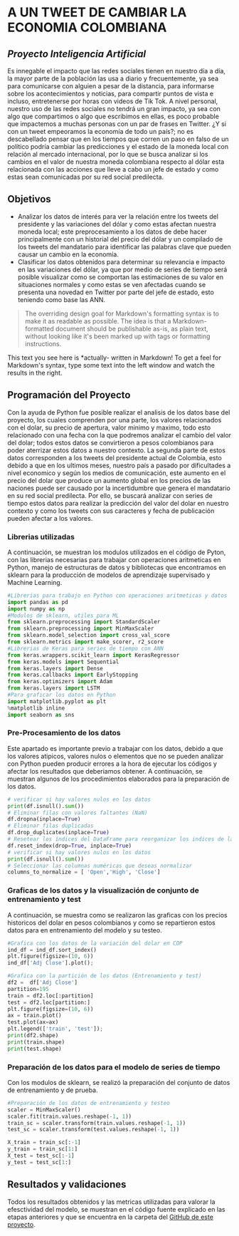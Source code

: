# A UN TWEET DE CAMBIAR LA ECONOMIA COLOMBIANA 
## _Proyecto Inteligencia Artificial_

Es innegable el impacto que las redes sociales tienen en nuestro día a día, la mayor parte de la población las usa a diario y frecuentemente, ya sea para comunicarse con alguien a pesar de la distancia, para informarse sobre los acontecimientos y noticias, para compartir puntos de vista e incluso, entretenerse por horas con videos de Tik Tok. A nivel personal, nuestro uso de las redes sociales no tendrá un gran impacto, ya sea con algo que compartimos o algo que escribimos en ellas, es poco probable que impactemos a muchas personas con un par de frases en Twitter.
¿Y si con un tweet empeoramos la economía de todo un país?; no es descabellado pensar que en los tiempos que corren un paso en falso de un político podría cambiar las predicciones y el estado de la moneda local con relación al mercado internacional, por lo que se busca analizar si los cambios en el valor de nuestra moneda colombiana respecto al dólar esta relacionada con las acciones que lleve a cabo un jefe de estado y como estas sean comunicadas por su red social predilecta.
## Objetivos

- Analizar los datos de interés para ver la relación entre los tweets del presidente y las variaciones del dólar y como estas afectan nuestra moneda local; este preprocesamiento a los datos de debe hacer principalmente con un historial del precio del dólar y un compilado de los tweets del mandatario para identificar las palabras clave que pueden causar un cambio en la economía.
- Clasificar los datos obtenidos para determinar su relevancia e impacto en las variaciones del dólar, ya que por medio de series de tiempo será posible visualizar como se comportan las estimaciones de su valor en situaciones normales y como estas se ven afectadas cuando se presenta una novedad en Twitter por parte del jefe de estado, esto teniendo como base las ANN.

> The overriding design goal for Markdown's
> formatting syntax is to make it as readable
> as possible. The idea is that a
> Markdown-formatted document should be
> publishable as-is, as plain text, without
> looking like it's been marked up with tags
> or formatting instructions.

This text you see here is *actually- written in Markdown! To get a feel
for Markdown's syntax, type some text into the left window and
watch the results in the right.

## Programación del Proyecto

Con la ayuda de Python fue posible realizar el analisis de los datos base del proyecto, los cuales comprenden por una parte, los valores relacionados con el dolar, su precio de apertura, valor minimo y maximo, todo esto relacionado con una fecha con la que podremos analizar el cambio del valor del dolar; todos estos datos se convirtieron a pesos colombianos para poder aterrizar estos datos a nuestro contexto. La segunda parte de estos datos corresponden a los tweets del presidente actual de Colombia, esto debido a que en los ultimos meses, nuestro país a pasado por dificultades a nivel economico y según los medios de comunicación, este aumento en el precio del dolar que produce un aumento global en los precios de las naciones puede ser causado por la incertidumbre que genera el mandatario en su red social predilecta. Por ello, se buscará analizar con series de tiempo estos datos para realizar la predicción del valor del dolar en nuestro contexto y como los tweets con sus caracteres y fecha de publicación pueden afectar a los valores.

### Librerias utilizadas
A continuación, se muestran los modulos utilizados en el código de Pyton, con las librerias necesarias para trabajar con operaciones aritmeticas en Python, manejo de estructuras de datos y bibliotecas que encontramos en sklearn para la producción de modelos de aprendizaje supervisado y Machine Learning.
```py
#Librerias para trabajo en Python con operaciones aritmeticas y datos
import pandas as pd
import numpy as np
#Modulos de sklearn, utiles para ML
from sklearn.preprocessing import StandardScaler
from sklearn.preprocessing import MinMaxScaler
from sklearn.model_selection import cross_val_score
from sklearn.metrics import make_scorer, r2_score
#Librerias de Keras para series de tiempo con ANN
from keras.wrappers.scikit_learn import KerasRegressor
from keras.models import Sequential
from keras.layers import Dense
from keras.callbacks import EarlyStopping
from keras.optimizers import Adam
from keras.layers import LSTM
#Para graficar los datos en Python
import matplotlib.pyplot as plt
%matplotlib inline
import seaborn as sns
```
### Pre-Procesamiento de los datos
Este apartado es importante previo a trabajar con los datos, debido a que los valores atipicos, valores nulos o elementos que no se pueden analizar con Python pueden producir errores a la hora de ejecutar los códigos y afectar los resultados que deberiamos obtener. A continuación, se muestran algunos de los procedimientos elaborados para la preparación de los datos.
```py
# verificar si hay valores nulos en los datos 
print(df.isnull().sum())
# Eliminar filas con valores faltantes (NaN)
df.dropna(inplace=True)
# Eliminar filas duplicadas
df.drop_duplicates(inplace=True)
# Resetear los índices del DataFrame para reorganizar los indices de las filas ya que eliminamos filas en el Dataframe
df.reset_index(drop=True, inplace=True)
# verificar si hay valores nulos en los datos 
print(df.isnull().sum())
# Seleccionar las columnas numéricas que deseas normalizar
columns_to_normalize = [ 'Open','High', 'Close']
```
### Graficas de los datos y la visualización de conjunto de entrenamiento y test
A continuación, se muestra como se realizaron las graficas con los precios historicos del dolar en pesos colombianos y como se repartieron estos datos para en entrenamiento del modelo y su testeo.
```py
#Grafica con los datos de la variación del dolar en COP
ind_df = ind_df.sort_index()
plt.figure(figsize=(10, 6))
ind_df['Adj Close'].plot();

#Grafica con la partición de los datos (Entrenamiento y test)
df2 =  df['Adj Close']
partition=195 
train = df2.loc[:partition]
test = df2.loc[partition:]
plt.figure(figsize=(10, 6))
ax = train.plot()
test.plot(ax=ax)
plt.legend(['train', 'test']);
print(df2.shape)
print(train.shape)
print(test.shape)
```

### Preparación de los datos para el modelo de series de tiempo
Con los modulos de sklearn, se realizó la preparación del conjunto de datos de entrenamiento y de prueba.
```py
#Preparación de los datos de entrenamiento y testeo
scaler = MinMaxScaler()
scaler.fit(train.values.reshape(-1, 1))
train_sc = scaler.transform(train.values.reshape(-1, 1))
test_sc = scaler.transform(test.values.reshape(-1, 1))

X_train = train_sc[:-1]
y_train = train_sc[1:]
X_test = test_sc[:-1]
y_test = test_sc[1:]
```
## Resultados y validaciones
Todos los resultados obtenidos y las metricas utilizadas para valorar la efesctividad del modelo, se muestran en el código fuente explicado en las etapas anteriores y que se encuentra en la carpeta del [GitHub de este proyecto](https://github.com/loup1731/IA_Series_de_tiempo).

   [dill]: <https://github.com/joemccann/dillinger>
   [git-repo-url]: <https://github.com/joemccann/dillinger.git>
   [john gruber]: <http://daringfireball.net>
   [df1]: <http://daringfireball.net/projects/markdown/>
   [markdown-it]: <https://github.com/markdown-it/markdown-it>
   [Ace Editor]: <http://ace.ajax.org>
   [node.js]: <http://nodejs.org>
   [Twitter Bootstrap]: <http://twitter.github.com/bootstrap/>
   [jQuery]: <http://jquery.com>
   [@tjholowaychuk]: <http://twitter.com/tjholowaychuk>
   [express]: <http://expressjs.com>
   [AngularJS]: <http://angularjs.org>
   [Gulp]: <http://gulpjs.com>

   [PlDb]: <https://github.com/joemccann/dillinger/tree/master/plugins/dropbox/README.md>
   [PlGh]: <https://github.com/joemccann/dillinger/tree/master/plugins/github/README.md>
   [PlGd]: <https://github.com/joemccann/dillinger/tree/master/plugins/googledrive/README.md>
   [PlOd]: <https://github.com/joemccann/dillinger/tree/master/plugins/onedrive/README.md>
   [PlMe]: <https://github.com/joemccann/dillinger/tree/master/plugins/medium/README.md>
   [PlGa]: <https://github.com/RahulHP/dillinger/blob/master/plugins/googleanalytics/README.md>
